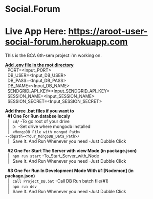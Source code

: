 # Social.Forum
# Live App Here: https://aroot-user-social-forum.herokuapp.com
This is the BCA 6th-sem project i'm working on.<br/>

<b><u>Add .env file in the root directory</u></b><br/>
&nbsp; PORT=<Input_PORT><br/>
&nbsp; DB_USER=<Input_DB_USER><br/>
&nbsp; DB_PASS=<Input_DB_PASS><br/>
&nbsp; DB_NAME=<Input_DB_NAME><br/>
&nbsp; SENDGRID_API_KEY=<Input_SENDGRID_API_KEY><br/>
&nbsp; SESSION_NAME=<Input_SESSION_NAME><br/>
&nbsp; SESSION_SECRET=<Input_SESSION_SECRET><br/>

<b><u>Add three .bat files if you want to</u></b><br/>
&nbsp; <b>#1 One For Run databse localy</b><br/>
&nbsp; | &nbsp; <code>cd&#47;</code> -To go root of your drive<br/>
&nbsp; | &nbsp; <code>D&#58;</code> -Set drive where mongodb installed<br/>
&nbsp; | &nbsp; <code><MongoDB_File_with_mongod_Path> --dbpath=<Your_MongoDB_Data_Path>/</code><br/>
&nbsp; | &nbsp; Save It. And Run Whenever you need -Just Dubble Click<br/>
	
&nbsp; <b>#2 One For Start The Server with view Mode (in package.json)</b><br/>
&nbsp; | &nbsp; <code>npm run start</code> -To_Start_Server_with_Node<br/>
&nbsp; | &nbsp; Save It. And Run Whenever you need -Just Dubble Click<br/>

&nbsp; <b>#3 One For Run In Development Mode With #1 [Nodemon] (in package.json)</b><br/>
&nbsp; | &nbsp; <code>call Project_DB.bat</code> -Call DB Run batch file(#1)<br/>
&nbsp; | &nbsp; <code>npm run dev</code><br/>
&nbsp; | &nbsp; Save It. And Run Whenever you need -Just Dubble Click<br/>
